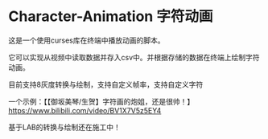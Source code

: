 # Character-Animation 字符动画

这是一个使用curses库在终端中播放动画的脚本。

它可以实现从视频中读取数据并存入csv中。并根据存储的数据在终端上绘制字符动画。

目前支持8灰度转换与绘制，支持自定义帧率，支持自定义字符

一个示例：【【御坂美琴/生贺】字符画的炮姐，还是很帅！】 https://www.bilibili.com/video/BV1X7V5z5EY4

基于LAB的转换与绘制还在施工中！